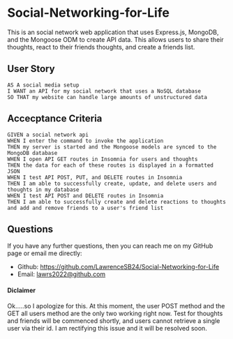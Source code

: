 # Social-Networking-for-Life

This is an social network web application that uses Express.js, MongoDB, and the Mongoose ODM to create API data. This allows users to share their thoughts, react to their friends thoughts, and create a friends list.

## User Story
```
AS A social media setup
I WANT an API for my social network that uses a NoSQL database
SO THAT my website can handle large amounts of unstructured data
```

## Accecptance Criteria
```
GIVEN a social network api
WHEN I enter the command to invoke the application
THEN my server is started and the Mongoose models are synced to the MongoDB database
WHEN I open API GET routes in Insomnia for users and thoughts
THEN the data for each of these routes is displayed in a formatted JSON
WHEN I test API POST, PUT, and DELETE routes in Insomnia
THEN I am able to successfully create, update, and delete users and thoughts in my database
WHEN I test API POST and DELETE routes in Insomnia
THEN I am able to successfully create and delete reactions to thoughts and add and remove friends to a user's friend list
```

## Questions

If you have any further questions, then you can reach me on my GitHub page or email me directly:
* Github: https://github.com/LawrenceSB24/Social-Networking-for-Life
* Email: lawrs2022@github.com

#### Diclaimer ####
Ok.....so I apologize for this. At this moment, the user POST method and the GET all users method are the only two working right now. Test for thoughts and friends will be commenced shortly, and users cannot retrieve a single user via their id. I am rectifying this issue and it will be resolved soon.
